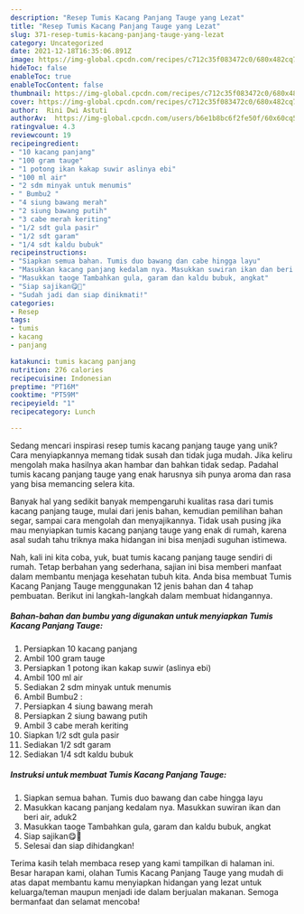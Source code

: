 ```yaml
---
description: "Resep Tumis Kacang Panjang Tauge yang Lezat"
title: "Resep Tumis Kacang Panjang Tauge yang Lezat"
slug: 371-resep-tumis-kacang-panjang-tauge-yang-lezat
category: Uncategorized
date: 2021-12-18T16:35:06.891Z
image: https://img-global.cpcdn.com/recipes/c712c35f083472c0/680x482cq70/tumis-kacang-panjang-tauge-foto-resep-utama.jpg
hideToc: false
enableToc: true
enableTocContent: false
thumbnail: https://img-global.cpcdn.com/recipes/c712c35f083472c0/680x482cq70/tumis-kacang-panjang-tauge-foto-resep-utama.jpg
cover: https://img-global.cpcdn.com/recipes/c712c35f083472c0/680x482cq70/tumis-kacang-panjang-tauge-foto-resep-utama.jpg
author:  Rini Dwi Astuti
authorAv:  https://img-global.cpcdn.com/users/b6e1b8bc6f2fe50f/60x60cq50/avatar.jpg
ratingvalue: 4.3
reviewcount: 19
recipeingredient:
- "10 kacang panjang"
- "100 gram tauge"
- "1 potong ikan kakap suwir aslinya ebi"
- "100 ml air"
- "2 sdm minyak untuk menumis"
- " Bumbu2 "
- "4 siung bawang merah"
- "2 siung bawang putih"
- "3 cabe merah keriting"
- "1/2 sdt gula pasir"
- "1/2 sdt garam"
- "1/4 sdt kaldu bubuk"
recipeinstructions:
- "Siapkan semua bahan. Tumis duo bawang dan cabe hingga layu"
- "Masukkan kacang panjang kedalam nya. Masukkan suwiran ikan dan beri air, aduk2"
- "Masukkan taoge Tambahkan gula, garam dan kaldu bubuk, angkat"
- "Siap sajikan😋🥰"
- "Sudah jadi dan siap dinikmati!"
categories:
- Resep
tags:
- tumis
- kacang
- panjang

katakunci: tumis kacang panjang 
nutrition: 276 calories
recipecuisine: Indonesian
preptime: "PT16M"
cooktime: "PT59M"
recipeyield: "1"
recipecategory: Lunch

---
```



Sedang mencari inspirasi resep tumis kacang panjang tauge yang unik? Cara menyiapkannya memang tidak susah dan tidak juga mudah. Jika keliru mengolah maka hasilnya akan hambar dan bahkan tidak sedap. Padahal tumis kacang panjang tauge yang enak harusnya sih punya aroma dan rasa yang bisa memancing selera kita.


Banyak hal yang sedikit banyak mempengaruhi kualitas rasa dari tumis kacang panjang tauge, mulai dari jenis bahan, kemudian pemilihan bahan segar, sampai cara mengolah dan menyajikannya. Tidak usah pusing jika mau menyiapkan tumis kacang panjang tauge yang enak di rumah, karena asal sudah tahu triknya maka hidangan ini bisa menjadi suguhan istimewa.




Nah, kali ini kita coba, yuk, buat tumis kacang panjang tauge sendiri di rumah. Tetap berbahan yang sederhana, sajian ini bisa memberi manfaat dalam membantu menjaga kesehatan tubuh kita. Anda bisa membuat Tumis Kacang Panjang Tauge menggunakan 12 jenis bahan dan 4 tahap pembuatan. Berikut ini langkah-langkah dalam membuat hidangannya.

<!--inarticleads1-->

##### Bahan-bahan dan bumbu yang digunakan untuk menyiapkan Tumis Kacang Panjang Tauge:

1. Persiapkan 10 kacang panjang
1. Ambil 100 gram tauge
1. Persiapkan 1 potong ikan kakap suwir (aslinya ebi)
1. Ambil 100 ml air
1. Sediakan 2 sdm minyak untuk menumis
1. Ambil  Bumbu2 :
1. Persiapkan 4 siung bawang merah
1. Persiapkan 2 siung bawang putih
1. Ambil 3 cabe merah keriting
1. Siapkan 1/2 sdt gula pasir
1. Sediakan 1/2 sdt garam
1. Sediakan 1/4 sdt kaldu bubuk




<!--inarticleads2-->

##### Instruksi untuk membuat Tumis Kacang Panjang Tauge:

1. Siapkan semua bahan. Tumis duo bawang dan cabe hingga layu
1. Masukkan kacang panjang kedalam nya. Masukkan suwiran ikan dan beri air, aduk2
1. Masukkan taoge Tambahkan gula, garam dan kaldu bubuk, angkat
1. Siap sajikan😋🥰
1. Selesai dan siap dihidangkan!



Terima kasih telah membaca resep yang kami tampilkan di halaman ini. Besar harapan kami, olahan Tumis Kacang Panjang Tauge yang mudah di atas dapat membantu kamu menyiapkan hidangan yang lezat untuk keluarga/teman maupun menjadi ide dalam berjualan makanan. Semoga bermanfaat dan selamat mencoba!
